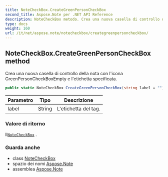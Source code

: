 ```yaml
---
title: NoteCheckBox.CreateGreenPersonCheckBox
second_title: Aspose.Note per .NET API Reference
description: NoteCheckBox metodo. Crea una nuova casella di controllo della nota con licona GreenPersonCheckBoxEmpty e letichetta specificata.
type: docs
weight: 160
url: /it/net/aspose.note/notecheckbox/creategreenpersoncheckbox/
---
```

## NoteCheckBox.CreateGreenPersonCheckBox method

Crea una nuova casella di controllo della nota con l'icona GreenPersonCheckBoxEmpty e l'etichetta specificata.

```csharp
public static NoteCheckBox CreateGreenPersonCheckBox(string label = "")
```

| Parametro | Tipo | Descrizione |
| --- | --- | --- |
| label | String | L'etichetta del tag. |

### Valore di ritorno

Il[`NoteCheckBox`](../) .

### Guarda anche

* class [NoteCheckBox](../)
* spazio dei nomi [Aspose.Note](../../notecheckbox/)
* assemblea [Aspose.Note](../../../)


